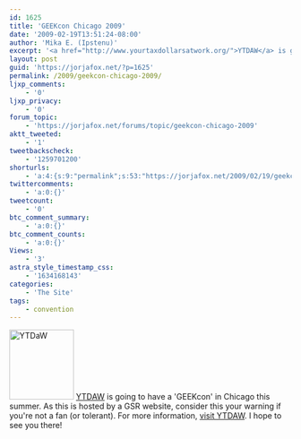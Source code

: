 ```yaml
---
id: 1625
title: 'GEEKcon Chicago 2009'
date: '2009-02-19T13:51:24-08:00'
author: 'Mika E. (Ipstenu)'
excerpt: '<a href="http://www.yourtaxdollarsatwork.org/">YTDAW</a> is going to have a ''GEEKcon'' in Chicago this summer. As this is hosted by a GSR website, consider this your warning if you''re not a fan (or tolerant).  For more information, <a href="http://www.yourtaxdollarsatwork.org/forums/index.php?showforum=143">visit YTDAW</a>.  I hope to see you there!'
layout: post
guid: 'https://jorjafox.net/?p=1625'
permalink: /2009/geekcon-chicago-2009/
ljxp_comments:
    - '0'
ljxp_privacy:
    - '0'
forum_topic:
    - 'https://jorjafox.net/forums/topic/geekcon-chicago-2009'
aktt_tweeted:
    - '1'
tweetbackscheck:
    - '1259701200'
shorturls:
    - 'a:4:{s:9:"permalink";s:53:"https://jorjafox.net/2009/02/19/geekcon-chicago-2009/";s:7:"tinyurl";s:25:"http://tinyurl.com/d5qh4b";s:4:"isgd";s:18:"http://is.gd/53IgH";s:5:"bitly";s:20:"http://bit.ly/8HOF3F";}'
twittercomments:
    - 'a:0:{}'
tweetcount:
    - '0'
btc_comment_summary:
    - 'a:0:{}'
btc_comment_counts:
    - 'a:0:{}'
Views:
    - '3'
astra_style_timestamp_css:
    - '1634168143'
categories:
    - 'The Site'
tags:
    - convention
---
```


<a href="http://www.yourtaxdollarsatwork.org/forums/"><img src="//static.jorjafox.net/wordpress/2009/02/ytdaw-115x125.jpg" alt="YTDaW" title="YTDaW" width="115" height="125" class="alignleft size-thumbnail wp-image-1626" /></a> <a href="http://www.yourtaxdollarsatwork.org/">YTDAW</a> is going to have a 'GEEKcon' in Chicago this summer. As this is hosted by a GSR website, consider this your warning if you're not a fan (or tolerant).  For more information, <a href="http://www.yourtaxdollarsatwork.org/forums/index.php?showforum=143">visit YTDAW</a>.  I hope to see you there!